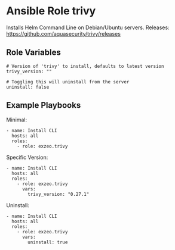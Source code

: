 Ansible Role trivy
=========

Installs Helm Command Line on Debian/Ubuntu servers. 
Releases: https://github.com/aquasecurity/trivy/releases

Role Variables
--------------

```
# Version of 'trivy' to install, defaults to latest version
trivy_version: ""

# Toggling this will uninstall from the server
uninstall: false
```


Example Playbooks
----------------

Minimal:
```
- name: Install CLI
  hosts: all
  roles:
    - role: exzeo.trivy
```

Specific Version:
```
- name: Install CLI
  hosts: all
  roles:
    - role: exzeo.trivy
      vars:
        trivy_version: "0.27.1"
```

Uninstall:
```
- name: Install CLI
  hosts: all
  roles:
    - role: exzeo.trivy
      vars:
        uninstall: true
```